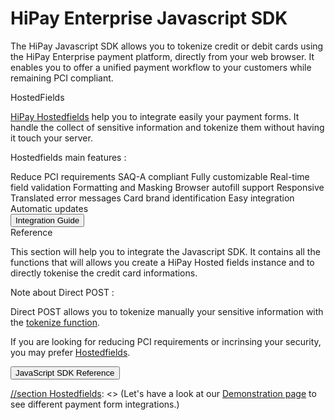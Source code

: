 # HiPay Enterprise Javascript SDK

The HiPay Javascript SDK allows you to tokenize credit or debit cards using the HiPay Enterprise payment platform, directly from your web browser. It enables you to offer a unified payment workflow to your customers while remaining PCI compliant.

<div id="sdk-javascript-v3" class="container-fluid">
    <div class="row">
        <div id="hostedfields" class="col-md-5">
            <div class="sectionHeader">HostedFields</div>
            <div class="sectionContent">
                <div class="sectionBody">
                    <p class="align-left"><a href="https://hipay.com/fr/hosted-fields">HiPay Hostedfields</a> help you to integrate easily your payment forms. It handle the collect of sensitive information and tokenize them without having it touch your server.</p>
                    <p>Hostedfields main features :</p>
                    <div id="list-features">
                        <span><i class="fa fa-check"></i>Reduce PCI requirements</span>
                        <span><i class="fa fa-check"></i>SAQ-A compliant</span>
                        <span><i class="fa fa-check"></i>Fully customizable</span>
                        <span><i class="fa fa-check"></i>Real-time field validation</span>
                        <span><i class="fa fa-check"></i>Formatting and Masking</span>
                        <span><i class="fa fa-check"></i>Browser autofill support</span>
                        <span><i class="fa fa-check"></i>Responsive</span>
                        <span><i class="fa fa-check"></i>Translated error messages</span>
                        <span><i class="fa fa-check"></i>Card brand identification</span>
                        <span><i class="fa fa-check"></i>Easy integration</span>
                        <span><i class="fa fa-check"></i>Automatic updates</span>
                    </div>
                </div>
                <div class="sectionFooter">
                    <button class="btn blue square btn-lg" onclick="window.location.assign('../Integration-Guide/');">Integration Guide</button>
                </div>
            </div>
        </div>
        <div id="reference" class="col-md-5">
            <div class="sectionHeader">Reference</div>
            <div class="sectionContent">
                <div class="sectionBody">
                    <p class="align-left">This section will help you to integrate the Javascript SDK. It contains all the functions that will allows you create a HiPay Hosted fields instance and to directly tokenise the credit card informations.</p>
                    <p>Note about Direct POST :</p>
                    <p class="align-left">Direct POST allows you to tokenize manually your sensitive information with the <a href="../Reference/#hipay-sdk-js-reference-the-hipay-instance-hipaytokenizeparams">tokenize function</a>.</p>
                    <p class="align-left">If you are looking for reducing PCI requirements or incrinsing your security, you may prefer <a href="../Integration-Guide/#hipay-hostedfields-integration-guide">Hostedfields</a>.</p>
                </div>
                <div class="sectionFooter">
                    <button class="btn blue square btn-lg" onclick="window.location.assign('../Reference/');">JavaScript SDK Reference</button>
                </div>
            </div>
        </div>
    </div>
</div>

[//section Hostedfields]: <> (### Hostedfields examples)

[//section Hostedfields]: <> (Hostedfields are fully customizable to match perfectly your style guides.)

[//section Hostedfields]: <> (Let's have a look at our [Demonstration page]() to see different payment form integrations.)
